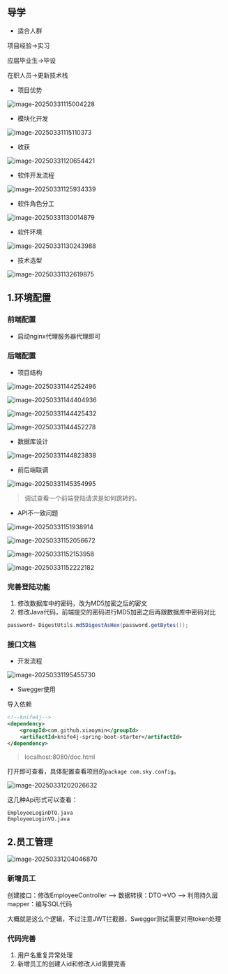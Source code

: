 ## 导学

- 适合人群

项目经验->实习

应届毕业生->毕设

在职人员->更新技术栈

- 项目优势

![image-20250331115004228](images/image-20250331115004228.png)

- 模块化开发

![image-20250331115110373](images/image-20250331115110373.png)

- 收获

![image-20250331120654421](images/image-20250331120654421.png)

- 软件开发流程

![image-20250331125934339](images/image-20250331125934339.png)

- 软件角色分工

![image-20250331130014879](images/image-20250331130014879.png)

- 软件环境

![image-20250331130243988](images/image-20250331130243988.png)

- 技术选型

![image-20250331132619875](images/image-20250331132619875.png)

## 1.环境配置

### 前端配置

- 启动nginx代理服务器代理即可

### 后端配置

- 项目结构

![image-20250331144252496](images/image-20250331144252496.png)

![image-20250331144404936](images/image-20250331144404936.png)

![image-20250331144425432](images/image-20250331144425432.png)

![image-20250331144452278](images/image-20250331144452278.png)

- 数据库设计

![image-20250331144823838](images/image-20250331144823838.png)

- 前后端联调

![image-20250331145354995](images/image-20250331145354995.png)

> 调试查看一个前端登陆请求是如何跳转的。

- API不一致问题

![image-20250331151938914](images/image-20250331151938914.png)

![image-20250331152056672](images/image-20250331152056672.png)

![image-20250331152153958](images/image-20250331152153958.png)

![image-20250331152222182](images/image-20250331152222182.png)

### 完善登陆功能

1. 修改数据库中的密码，改为MD5加密之后的密文
2. 修改Java代码，前端提交的密码进行MD5加密之后再跟数据库中密码对比

```java
password= DigestUtils.md5DigestAsHex(password.getBytes());
```

### 接口文档

- 开发流程

![image-20250331195455730](images/image-20250331195455730.png)

- Swegger使用

导入依赖

```xml
<!--knife4j-->
<dependency>
    <groupId>com.github.xiaoymin</groupId>
    <artifactId>knife4j-spring-boot-starter</artifactId>
</dependency>
```

> localhost:8080/doc.html

打开即可查看，具体配置查看项目的`package com.sky.config`。

![image-20250331202026632](images/image-20250331202026632.png)

这几种Api形式可以查看：

```
EmployeeLoginDTO.java
EmployeeLoginVO.java
```

## 2.员工管理

![image-20250331204046870](images/image-20250331204046870.png)

### 新增员工

创建接口：修改EmployeeController --> 数据转换：DTO->VO --> 利用持久层mapper：编写SQL代码

大概就是这么个逻辑，不过注意JWT拦截器，Swegger测试需要对用token处理

### 代码完善

1. 用户名重复异常处理
2. 新增员工的创建人id和修改人id需要完善